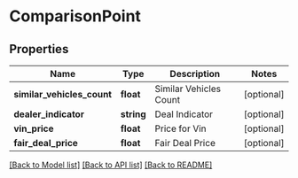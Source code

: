 # ComparisonPoint

## Properties
Name | Type | Description | Notes
------------ | ------------- | ------------- | -------------
**similar_vehicles_count** | **float** | Similar Vehicles Count | [optional] 
**dealer_indicator** | **string** | Deal Indicator | [optional] 
**vin_price** | **float** | Price for Vin | [optional] 
**fair_deal_price** | **float** | Fair Deal Price | [optional] 

[[Back to Model list]](../README.md#documentation-for-models) [[Back to API list]](../README.md#documentation-for-api-endpoints) [[Back to README]](../README.md)


